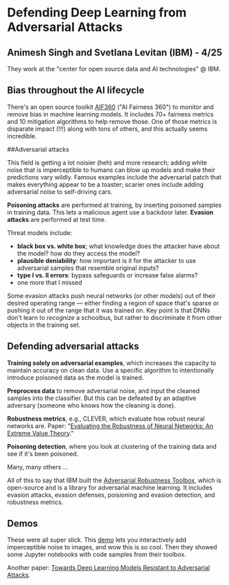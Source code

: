 # Defending Deep Learning from Adversarial Attacks

## Animesh Singh and Svetlana Levitan (IBM) - 4/25

They work at the "center for open source data and AI technologies" @ IBM.

## Bias throughout the AI lifecycle

There's an open source toolkit [AIF360](https://github.com/IBM/AIF360) ("AI Fairness 360") to monitor and remove bias in machine learning models. It includes 70+ fairness metrics and 10 mitigation algorithms to help remove those. One of those metrics is disparate impact (!!!) along with tons of others, and this actually seems incredible.

##Adversarial attacks

This field is getting a lot noisier (heh) and more research; adding white noise that is imperceptible to humans can blow up models and make their predictions vary wildly. Famous examples include the adversarial patch that makes everything appear to be a toaster; scarier ones include adding adversarial noise to self-driving cars.

**Poisoning attacks** are performed at training, by inserting poisoned samples in training data. This lets a malicious agent use a backdoor later. **Evasion attacks** are performed at test time.

Threat models include:

* **black box vs. white box**; what knowledge does the attacker have about the model? how do they access the model?
* **plausible deniability**: how important is it for the attacker to use adversarial samples that resemble original inputs?
* **type I vs. II errors**: bypass safeguards or increase false alarms?
* one more that I missed

Some evasion attacks push neural networks (or other models) out of their desired operating range — either finding a region of space that's sparse or pushing it out of the range that it was trained on. Key point is that DNNs don't learn to *recognize* a schoolbus, but rather to discriminate it from other objects in the training set.

## Defending adversarial attacks

**Training solely on adversarial examples**, which increases the capacity to maintain accuracy on clean data. Use a specific algorithm to intentionally introduce poisoned data as the model is trained.

**Preprocess data** to remove adversarial noise, and input the cleaned samples into the classifier. But this can be defeated by an adaptive adversary (someone who knows how the cleaning is done).

**Robustness metrics**, e.g., CLEVER, which evaluate how robust neural networks are. Paper: "[Evaluating the Robustness of Neural Networks: An Extreme Value Theory](https://openreview.net/pdf?id=BkUHlMZ0b)."

**Poisoning detection**, where you look at clustering of the training data and see if it's been poisoned.

Many, many others … 

All of this to say that IBM built the [Adversarial Robustness Toolbox](https://github.com/IBM/adversarial-robustness-toolbox), which is open-source and is a library for adversarial machine learning. It includes evasion attacks, evasion defenses, poisioning and evasion detection, and robustness metrics. 

## Demos

These were all super slick. This [demo](https://art-demo.mybluemix.net/) lets you interactively add imperceptible noise to images, and wow this is so cool. Then they showed some Jupyter notebooks with code samples from their toolbox.

Another paper: [Towards Deep Learning Models Resistant to Adversarial Attacks](https://arxiv.org/pdf/1706.06083.pdf).


